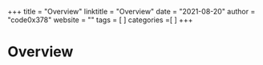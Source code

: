 +++ 
title = "Overview" 
linktitle = "Overview" 
date = "2021-08-20" 
author = "code0x378" 
website = "" 
tags = [  ] 
categories =[  ] 
+++ 

# Overview